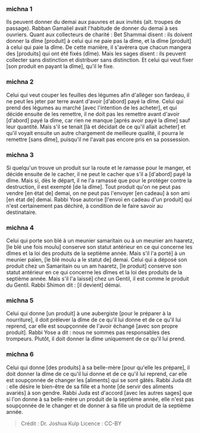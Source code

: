
### michna 1
Ils peuvent donner du demai aux pauvres et aux invités (alt. troupes de passage). Rabban Gamaliel avait l'habitude de donner du demai à ses ouvriers. Quant aux collecteurs de charité : Bet Shammai disent : ils doivent donner la dîme [produit] à celui qui ne paie pas la dîme, et la dîme [produit] à celui qui paie la dîme. De cette manière, il s'avérera que chacun mangera des [produits] qui ont été fixés (dîme). Mais les sages disent : ils peuvent collecter sans distinction et distribuer sans distinction. Et celui qui veut fixer [son produit en payant la dîme], qu'il le fixe.

### michna 2
Celui qui veut couper les feuilles des légumes afin d'alléger son fardeau, il ne peut les jeter par terre avant d'avoir [d'abord] payé la dîme. Celui qui prend des légumes au marché [avec l'intention de les acheter], et qui décide ensuite de les remettre, il ne doit pas les remettre avant d'avoir [d'abord] payé la dîme, car rien ne manque [après avoir payé la dîme] sauf leur quantité. Mais s'il se tenait [là et décidait de ce qu'il allait acheter] et qu'il voyait ensuite un autre chargement de meilleure qualité, il pourra le remettre [sans dîme], puisqu'il ne l'avait pas encore pris en sa possession.

### michna 3
Si quelqu'un trouve un produit sur la route et le ramasse pour le manger, et décide ensuite de le cacher, il ne peut le cacher que s'il a [d'abord] payé la dîme. Mais si, dès le départ, il ne l'a ramassé que pour le protéger contre la destruction, il est exempté [de la dîme]. Tout produit qu'on ne peut pas vendre [en état de] demai, on ne peut pas l'envoyer [en cadeau] à son ami [en état de] demai. Rabbi Yose autorise [l'envoi en cadeau d'un produit] qui n'est certainement pas déchiré, à condition de le faire savoir au destinataire.

### michna 4
Celui qui porte son blé à un meunier samaritain ou à un meunier am haaretz, [le blé une fois moulu] conserve son statut antérieur en ce qui concerne les dîmes et la loi des produits de la septième année. Mais s'il l'a porté] à un meunier païen, [le blé moulu a le statut de] demai. Celui qui a déposé son produit chez un Samaritain ou un am haaretz, [le produit] conserve son statut antérieur en ce qui concerne les dîmes et la loi des produits de la septième année. Mais s'il l'a laissé] chez un Gentil, il est comme le produit du Gentil. Rabbi Shimon dit : [il devient] démai.

### michna 5
Celui qui donne [un produit] à une aubergiste [pour le préparer à la nourriture], il doit prélever la dîme de ce qu'il lui donne et de ce qu'il lui reprend, car elle est soupçonnée de l'avoir échangé [avec son propre produit]. Rabbi Yose a dit : nous ne sommes pas responsables des trompeurs. Plutôt, il doit donner la dîme uniquement de ce qu'il lui prend.

### michna 6
Celui qui donne [des produits] à sa belle-mère [pour qu'elle les prépare], il doit donner la dîme de ce qu'il lui donne et de ce qu'il lui reprend, car elle est soupçonnée de changer les [aliments] qui se sont gâtés. Rabbi Juda dit : elle désire le bien-être de sa fille et a honte [de servir des aliments avariés] à son gendre. Rabbi Juda est d'accord [avec les autres sages] que si l'on donne à sa belle-mère un produit de la septième année, elle n'est pas soupçonnée de le changer et de donner à sa fille un produit de la septième année.

>Crédit : Dr. Joshua Kulp
>Licence : CC-BY